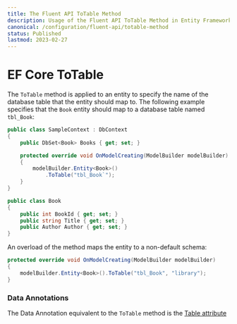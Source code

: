 ```yaml
---
title: The Fluent API ToTable Method
description: Usage of the Fluent API ToTable Method in Entity Framework Core
canonical: /configuration/fluent-api/totable-method
status: Published
lastmod: 2023-02-27
---
```


# EF Core ToTable

The `ToTable` method is applied to an entity to specify the name of the database table that the entity should map to. The following example specifies that the `Book` entity should map to a database table named `tbl_Book`:

```csharp
public class SampleContext : DbContext
{
    public DbSet<Book> Books { get; set; }

    protected override void OnModelCreating(ModelBuilder modelBuilder)
    {
        modelBuilder.Entity<Book>()
            .ToTable("tbl_Book`");
    }
}

public class Book
{
    public int BookId { get; set; }
    public string Title { get; set; }
    public Author Author { get; set; }
}
```
An overload of the method maps the entity to a non-default schema:
```csharp
protected override void OnModelCreating(ModelBuilder modelBuilder)
{
    modelBuilder.Entity<Book>().ToTable("tbl_Book", "library");
}
```

### Data Annotations
The Data Annotation equivalent to the `ToTable` method is the [Table attribute](/configuration/data-annotation-attributes/table-attribute)
